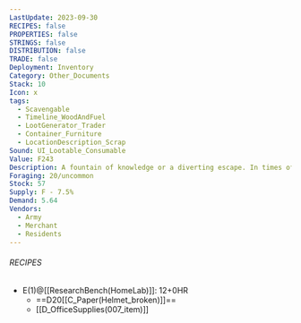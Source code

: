```yaml
---
LastUpdate: 2023-09-30
RECIPES: false
PROPERTIES: false
STRINGS: false
DISTRIBUTION: false
TRADE: false
Deployment: Inventory
Category: Other_Documents
Stack: 10
Icon: x
tags:
  - Scavengable
  - Timeline_WoodAndFuel
  - LootGenerator_Trader
  - Container_Furniture
  - LocationDescription_Scrap
Sound: UI_Lootable_Consumable
Value: F243
Description: A fountain of knowledge or a diverting escape. In times of desperation, a source of fuel.
Foraging: 20/uncommon
Stock: 57
Supply: F - 7.5%
Demand: 5.64
Vendors:
  - Army
  - Merchant
  - Residents
---
```


###### RECIPES
- E(1)@[[ResearchBench(HomeLab)]]: 12+0HR
	- ==D20[[C_Paper(Helmet_broken)]]==
	- [[D_OfficeSupplies(007_item)]]